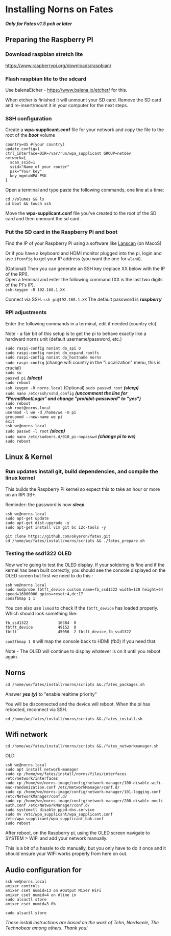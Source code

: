 
# Installing Norns on Fates
***Only for Fates v1.5 pcb or later***

## Preparing the Raspberry PI

### Download raspbian stretch lite
https://www.raspberrypi.org/downloads/raspbian/  

### Flash raspbian lite to the sdcard
Use balenaEtcher - https://www.balena.io/etcher/ for this.

When etcher is finished it will unmount your SD card. Remove the SD card and re-insert/mount it in your computer for the next steps.

### SSH configuration

 Create a **wpa-supplicant.conf** file for your network and copy the file to the root of the ***boot*** volume

    country=US #(your country)
    update_config=1
    ctrl_interface=DIR=/var/run/wpa_supplicant GROUP=netdev
    network={
      scan_ssid=1
      ssid="Name of your router"
      psk="Your key"
      key_mgmt=WPA-PSK
    }

Open a terminal and type paste the following commands, one line at a time:

    cd /Volumes && ls
    cd boot && touch ssh

Move the **wpa-supplicant.conf** file you've created to the root of the SD card and then unmount the sd card.

### Put the SD card in the Raspberry Pi and boot

Find the IP of your Raspberry Pi using a software like [Lanscan](https://itunes.apple.com/us/app/lanscan/id472226235) (on MacoS)
   
Or if you have a keyboard and HDMI monitor plugged into the pi, login and use `ifconfig` to get your IP address (you want the one for `wlan0`).

(Optional)
Then you can generate an SSH key (replace XX below with the IP of the RPI).  
Open a terminal and enter the following command (XX is the last two digits of the PI's IP).  
`ssh-keygen -R 192.168.1.XX`

Connect via SSH. `ssh pi@192.168.1.XX` The default password is ***raspberry***

### RPI adjustments
Enter the following commands in a terminal, edit if needed (country etc).

Note - a fair bit of this setup is to get the pi to behave exactly like a hardward norns unit (default username/password, etc.)

`sudo raspi-config nonint do_spi 0`  
`sudo raspi-config nonint do_expand_rootfs`  
`sudo raspi-config nonint do_hostname norns`  
`sudo raspi-config` (change wifi country in the "Localization" menu, this is crucial)  
`sudo su`  
`passwd pi` ***(sleep)***  
`sudo reboot`  
`ssh keygen -R norns.local`  (Optional)
`sudo passwd root` ***(sleep)***  
`sudo nano /etc/ssh/sshd_config` ***(uncomment the line for "PermitRootLogin" and change "prohibit-password" to "yes")***  
`sudo reboot`  
`ssh root@norns.local`  
`usermod -l we -d /home/we -m pi`   
`groupmod --new-name we pi`  
`exit`  
`ssh we@norns.local`  
`sudo passwd -l root` ***(sleep)***  
`sudo nano /etc/sudoers.d/010_pi-nopasswd` ***(change pi to we)***  
`sudo reboot`

## Linux & Kernel

### Run updates install git, build dependencies, and compile the linux kernel

This builds the Raspberry Pi kernel so expect this to take an hour or more on an RPI 3B+.

Reminder: the password is now ***sleep***  

    ssh we@norns.local
	sudo apt-get update
    sudo apt-get dist-upgrade -y
    sudo apt-get install vim git bc i2c-tools -y
    
    git clone https://github.com/okyeron/fates.git
    cd /home/we/fates/install/norns/scripts && ./fates_prepare.sh


### Testing the ssd1322 OLED
Now we're going to test the OLED display. If your soldering is fine and if the kernel has been built correctly, you should see the console displayed on the OLED screen but first we need to do this :

    ssh we@norns.local
    sudo modprobe fbtft_device custom name=fb_ssd1322 width=128 height=64 speed=16000000 gpios=reset:4,dc:17
    con2fbmap 1 1
    
You can also use `lsmod` to check if the `fbtft_device` has loaded properly. Which should look something like:

	fb_ssd1322             16384  0
	fbtft_device           49152  0
	fbtft                  45056  2 fbtft_device,fb_ssd1322

`con2fbmap 1 0` will map the console back to HDMI (fb0) if you need that.
    
Note - The OLED will continue to display whatever is on it until you reboot again.

## Norns
    cd /home/we/fates/install/norns/scripts &&./fates_packages.sh

Answer ***yes (y)*** to "enable realtime priority"

You will be disconnected and the device will reboot. When the pi has rebooted, reconnect via SSH.

    cd /home/we/fates/install/norns/scripts &&./fates_install.sh

## Wifi network  

    cd /home/we/fates/install/norns/scripts &&./fates_networkmanager.sh
	
OLD

    ssh we@norns.local
    sudo apt install network-manager
    sudo cp /home/we/fates/install/norns/files/interfaces /etc/network/interfaces
    sudo cp /home/we/norns-image/config/network-manager/100-disable-wifi-mac-randomization.conf /etc/NetworkManager/conf.d/
    sudo cp /home/we/norns-image/config/network-manager/101-logging.conf /etc/NetworkManager/conf.d/
    sudo cp /home/we/norns-image/config/network-manager/200-disable-nmcli-auth.conf /etc/NetworkManager/conf.d/
    sudo systemctl disable pppd-dns.service
    sudo mv /etc/wpa_supplicant/wpa_supplicant.conf /etc/wpa_supplicant/wpa_supplicant_bak.conf
    sudo reboot
 
After reboot, on the Raspberry pi, using the OLED screen navigate to SYSTEM > WIFI and add your network manually.

This is a bit of a hassle to do manually, but you only have to do it once and it should ensure your WIFI works properly from here on out.

## Audio configuration for 

    ssh we@norns.local
    amixer controls
    amixer cset numid=13 on #Output Mixer HiFi  
    amixer cset numid=4 on #line in  
    sudo alsactl store  
    amixer cset numid=3 0%

    sudo alsactl store



*These install instructions are based on the work of Tehn, Nordseele, The Technobear among others. Thank you!*
